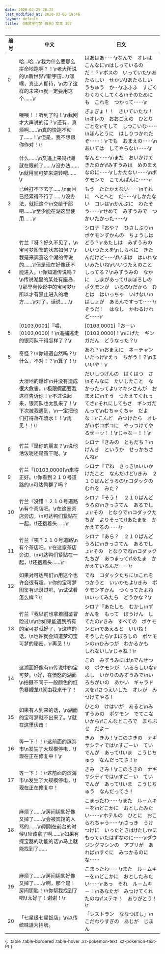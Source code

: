 ```yaml
---
date: 2020-02-25 20:25
last_modified_at: 2020-03-05 19:46
layout: default
title: 《精灵宝可梦 白金》文本 397
---
```

| 编号 | 中文 | 日文 |
| ---- | ---- | ---- |
| 0 | 哈…哈…\r我为什么要那么拼命地跑啊？！\r老大所说的\n新世界\f新宇宙…\r嘿嘿，真让人期待，\n为了这样的未来\n就一定要用这个……\r | はあはあ⋯⋯\rなんで　オレは　こんなに\nはしっているのだ！？\rボスの　いっていた\nあたらしい　せかい\fあたらしい　うちゅう　か⋯\rふふふ　すごく　わくわくしてくる\nそのためにも　これを　つかって⋯⋯\r |
| 1 | 喂喂！！听到了吗！\n我刚才大声说的话？\r还有，真烦啊……\n真的快跑不动了……！\r但是，我不想跟你作对！\r | ぎょぎょ！！　きいていたな！\nオレの　おおごえの　ひとりごとを\rそして　しつこいな⋯⋯\nほんとうに　はしりつかれたぞ⋯⋯！\rでも　おまえの⋯⋯\nあいては　してやらない⋯⋯\r |
| 2 | 什么……\n又追上来吗\f湖就在眼前了……\r没办法……\n就用宝可梦来逆转吧……\r | なんと⋯⋯\nまだ　おいかけてきたのか\fみずうみは　めのまえ　なのに⋯⋯\rしかたない⋯⋯\nポケモンで　こてんぱんに⋯⋯\r |
| 3 | 已经打不下去了……\n而且已经累得不行了……\r没办法，就把这个\n交给干部吧……\r至少能在湖这里使用……\r | もう　たたかえない⋯⋯\nそれに　へとへと　だ⋯⋯\rしかたない　コレは\nかんぶに　わたそう⋯⋯\rせめて　みずうみで　つかいたかった⋯⋯\r |
| 4 | 竹兰『呀？好久不见了，\n宝可梦图鉴的状态如何？\r我是来调查这个湖的传说的……\f但是现在好像还不能进入。\r你知道传说吗？\n传说湖里的某处有座岛，\f那里有传说中的宝可梦\r所以才有禁止进入的地方……\r对了，话说……\r | シロナ『おや？　ひさしぶり\nポケモンずかんの　ちょうしは　どう？\rあたしは　みずうみの　いいつたえを\nしらべに　きたんだけど⋯⋯\fいまは　はいれないみたいね\rいいつたえのこと　しってる？\nみずうみの　なかに　しまがあって\fまぼろしの　ポケモンが　いるの\rだから　ひとは　はいっちゃ　いけない\nばしょが　あるんですって⋯⋯\rそうだ！　はなし　かわるけれど⋯⋯\r |
| 5 | [0103,0001]『喂，[0103,0000]！\n追捕逃走的银河队干得怎样了？\r | [0103,0001]『お－い　[0103,0000]！\nにげた　ギンガだん　どうなった？\r |
| 6 | 奇怪？\n你知道自然吗？\r什么，不对！？\n算了！\r | あれ？\nおまえに　ネ－チャン　いたっけ\rえっ　ちがう！？\nま　いいや！\r |
| 7 | 大湿地的爆炸\n并没有造成很大危害。\r极限假面要我这样告诉你！\r不过说起来，银河队也太乱来了！\r下次被我遇到，\n一定把他们打得落花流水！！\r再见！！\r | だいしつげんの　ばくはつ　さ\nそんなに　たいしたこと　なかったってよ\rマキシさんが　おまえに\nそう　つたえてくれってさ\rそれにしてもさ　ギンガだんって\nむちゃくちゃ　だよな！\rこんど　みつけたら　オレが\nボコボコに　やっつけてやるぜ－ッ！！\rじゃな－！！\r |
| 8 | 竹兰『是你的朋友？\n说他活泼呢还是蛮干呢。\r | シロナ『きみの　ともだち？\nげんき　というか　せっかちさんね\r |
| 9 | 竹兰『[0103,0000]\n来得正好。\r你看到２１０号道路的\n可达鸭群了吗？ | シロナ『でね　さっき\nいいかけたこと　なんだけど\rきみ　２１０ばんどうろの\nコダックの　むれを　みた？ |
| 10 | 竹兰『没错！２１０号道路\n有个茶店吧。\r在这家茶店旁边，\n可达鸭们紧贴在一起，\f还抱着头……\r | シロナ『そう！　２１０ばんどうろの\nきっさてん　あるでしょ\rその　となりで\nコダックたちが　よりそって\fあたまを　かかえてるの⋯⋯\r |
| 11 | 竹兰『咦？２１０号道路\n有个茶店吧。\r在这家茶店旁边，\n可达鸭们紧贴在一起，\f还抱着头……\r | シロナ『あら？　２１０ばんどうろに\nきっさてん　あるでしょ\rその　となりでね\nコダックたちが　あつまって\fあたま　かかえているんだ⋯⋯\r |
| 12 | 如果对可达鸭们\n用这个也许会很有趣。\r你的宝可梦图鉴有记录过吧，\n试试看怎么样？\r | でね　コダックたちに\nこれを　つかうと　いいかもよ\rきみ　ポケモンずかん　つくってたよね\nいってみたら　どうかな？\r |
| 13 | 竹兰『我以前也拿着图鉴冒险过\n\r你如果能遇到所有的宝可梦就好了，\r这样的话，\n也许就会知道梦幻宝可梦的秘密。\r再见！\r | シロナ『あたしも　むかし\nずかんを　もって　ぼうけん　してたの\rきみ　すべての　ポケモンと\nであえると　いいね！　そうしたら\rまぼろしの　ポケモンの\nひみつが　わかるかも　しれないし\rじゃね！\r |
| 14 | 这湖面好像有\n传说中的宝可梦。\r好，在愤怒的湖面\n拍摄不同于一般颜色的红色暴鲤龙\f就由我来干了！ | この　みずうみには\nでんせつの　ポケモンが　いるらしいな\rよし　いかりのみずうみで\nいろちがいの　あかい　ギャラドスを\fさつえいした　オレが　みつけてやる！ |
| 15 | 如果有人到来的话，\n湖面的宝可梦就不出来了。\f就在这里伏击！ | ひとの　けはいが　あると\nみずうみの　ポケモン　でてこないから\fこんなところで　まちぶせ　だよ－ |
| 16 | 等一下！！\r这前面的滨海市\n发生了大规模停电，\f现在正在修复中！\r | きみ　きみ！\rこのさきの　ナギサシティでは\nすご－い　ていでんが　あって\fいま　こうじちゅう　なんだってさ！\r |
| 17 | 等一下！！\r这前面的滨海市\n发生了大规模停电，\f现在正在修复中！ | きみ　きみ！\rこのさきの　ナギサシティでは\nすご－い　ていでんが　あって\fいま　こうじちゅう　なんだってさ！ |
| 18 | 麻烦了……\r房间钥匙好像又掉了……\r会被宾馆的人骂的……\n刚刚在前台的时候\f应该拿了啊……\r如果有探宝器的功能的话\n马上就能找到了…… | こまったわ⋯⋯\rまた　ル－ムキ－を\nどこかに　おとしたみたい⋯⋯\rホテルの　ひとに　おこられちゃう⋯⋯\nさっき　うけつけに　いったときは\fたしかに　もっていたはずなのに⋯⋯\rダウジングマシンの　アプリが　あれば\nすぐに　みつかるのにな⋯⋯ |
| 19 | 麻烦了……\r房间钥匙好像又掉了……\r啊，那个是！房间钥匙！\n你帮我找到了吧\f太好了！谢谢！\r | こまったわ⋯⋯\rまた　ル－ムキ－を\nどこかに　おとしたみたい⋯⋯\rあっ　それ　ル－ムキ－！\nあなたが　みつけてくれたのね\fステキ！　ありがとう！\r |
| 20 | 「七星级七星饭店」\n以传统味道为招牌。 | 「レストラン　ななつぼし」\nこだわりすぎの　あじが　じまん |
{: .table .table-bordered .table-hover .xz-pokemon-text .xz-pokemon-text-Pt }